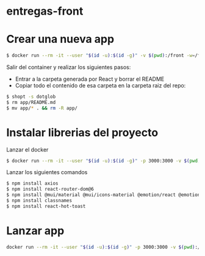# entregas-front

# Crear una nueva app
```sh
$ docker run --rm -it --user "$(id -u):$(id -g)" -v $(pwd):/front -w=/front node:16.17.0 npx create-react-app app
```

Salir del container y realizar los siguientes pasos:
- Entrar a la carpeta generada por React y borrar el README
- Copiar todo el contenido de esa carpeta en la carpeta raiz del repo:
```sh
$ shopt -s dotglob
$ rm app/README.md
$ mv app/* . && rm -R app/
```

# Instalar librerias del proyecto
Lanzar el docker
```sh
$ docker run --rm -it --user "$(id -u):$(id -g)" -p 3000:3000 -v $(pwd):/front -w=/front node:16.17.0 bash
```
Lanzar los siguientes comandos
```sh
$ npm install axios
$ npm install react-router-dom@6
$ npm install @mui/material @mui/icons-material @emotion/react @emotion/styled
$ npm install classnames
$ npm install react-hot-toast
```

# Lanzar app
```sh
docker run --rm -it --user "$(id -u):$(id -g)" -p 3000:3000 -v $(pwd):/opt/front -w=/opt/front node:16.17.0 npm start
```
